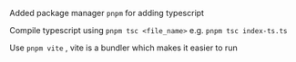 Added package manager `pnpm` for adding typescript

Compile typescript using `pnpm tsc <file_name>` e.g. `pnpm tsc index-ts.ts`

Use `pnpm vite` , vite is a bundler which makes it easier to run